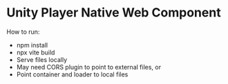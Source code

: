 # Unity Player Native Web Component
How to run:
- npm install
- npx vite build
- Serve files locally
- May need CORS plugin to point to external files, or
- Point container and loader to local files
